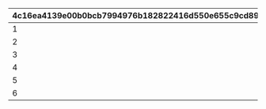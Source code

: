 |4c16ea4139e00b0bcb7994976b182822416d550e655c9cd89625cb384303e446|72b6a5fd2d9473a33a4313470e519dd1b61f951a9401747bfe58d962f14b3576|12a33a37030201c8ce9ed07c8f91d6da7c4a744d1174a9b033f84a6e84ec22ac|4c5f597004cc44ffddae0bb0fe02d0df4448748e195550ab531cb0ec7a59fb90|
| --- | --- | --- | --- |
|1|-1|-1|11|
|2|-1|-1|12|
|3|11002002|-1|13|
|4|11003005|-1|14|
|5|11002012|-1|15|
|6|-1|-1|16|